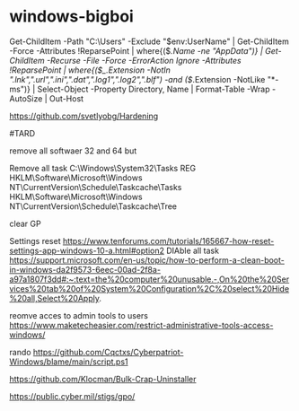 # windows-bigboi
Get-ChildItem -Path "C:\Users" -Exclude "$env:UserName" | Get-ChildItem -Force -Attributes !ReparsePoint | where{($_.Name -ne "AppData")} | Get-ChildItem -Recurse -File -Force -ErrorAction Ignore -Attributes !ReparsePoint | where{($_.Extension -NotIn ".lnk",".url",".ini",".dat",".log1",".log2",".blf") -and ($_.Extension -NotLike "*-ms")} | Select-Object -Property Directory, Name | Format-Table -Wrap -AutoSize | Out-Host

https://github.com/svetlyobg/Hardening

#TARD

remove all softwaer 32 and 64 but

Remove all task 
C:\Windows\System32\Tasks
REG
HKLM\Software\Microsoft\Windows NT\CurrentVersion\Schedule\Taskcache\Tasks
HKLM\Software\Microsoft\Windows NT\CurrentVersion\Schedule\Taskcache\Tree

clear GP

Settings reset
https://www.tenforums.com/tutorials/165667-how-reset-settings-app-windows-10-a.html#option2
DIAble all task
https://support.microsoft.com/en-us/topic/how-to-perform-a-clean-boot-in-windows-da2f9573-6eec-00ad-2f8a-a97a1807f3dd#:~:text=the%20computer%20unusable.-,On%20the%20Services%20tab%20of%20System%20Configuration%2C%20select%20Hide%20all,Select%20Apply.

reomve acces to admin tools to users
https://www.maketecheasier.com/restrict-administrative-tools-access-windows/

rando
https://github.com/Cqctxs/Cyberpatriot-Windows/blame/main/script.ps1

https://github.com/Klocman/Bulk-Crap-Uninstaller

https://public.cyber.mil/stigs/gpo/
